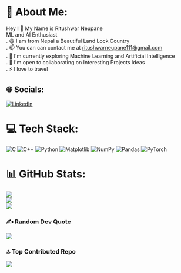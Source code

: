 # 💫 About Me:
Hey ! 👋 My Name is Ritushwar Neupane<br>ML and AI Enthusiast<br>.  😄 I am from Nepal a Beautiful Land Lock Country<br>.  📫 You can can contact me at ritushwarneupane111@gmail.com<br>.  🌱 I'm currently exploring Machine Learning and Artificial Intelligence<br>.  👯 I'm open to collaborating on Interesting Projects Ideas<br>.  ⚡ I love to travel


## 🌐 Socials:
[![LinkedIn](https://img.shields.io/badge/LinkedIn-%230077B5.svg?logo=linkedin&logoColor=white)](https://www.linkedin.com/in/ritushwar-neupane/) 

# 💻 Tech Stack:
![C](https://img.shields.io/badge/c-%2300599C.svg?style=flat&logo=c&logoColor=white) ![C++](https://img.shields.io/badge/c++-%2300599C.svg?style=flat&logo=c%2B%2B&logoColor=white) ![Python](https://img.shields.io/badge/python-3670A0?style=flat&logo=python&logoColor=ffdd54) ![Matplotlib](https://img.shields.io/badge/Matplotlib-%23ffffff.svg?style=flat&logo=Matplotlib&logoColor=black) ![NumPy](https://img.shields.io/badge/numpy-%23013243.svg?style=flat&logo=numpy&logoColor=white) ![Pandas](https://img.shields.io/badge/pandas-%23150458.svg?style=flat&logo=pandas&logoColor=white) ![PyTorch](https://img.shields.io/badge/PyTorch-%23EE4C2C.svg?style=flat&logo=PyTorch&logoColor=white)
# 📊 GitHub Stats:
![](https://github-readme-stats.vercel.app/api?username=Ritushwar&theme=dark&hide_border=false&include_all_commits=true&count_private=false)<br/>
![](https://github-readme-streak-stats.herokuapp.com/?user=Ritushwar&theme=dark&hide_border=false)<br/>
![](https://github-readme-stats.vercel.app/api/top-langs/?username=Ritushwar&theme=dark&hide_border=false&include_all_commits=true&count_private=false&layout=compact)

### ✍️ Random Dev Quote
![](https://quotes-github-readme.vercel.app/api?type=horizontal&theme=dark)

### 🔝 Top Contributed Repo
![](https://github-contributor-stats.vercel.app/api?username=Ritushwar&limit=5&theme=dark&combine_all_yearly_contributions=true)

<!-- Proudly created with GPRM ( https://gprm.itsvg.in ) -->
